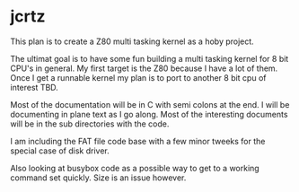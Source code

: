 # jcrtz

This plan is to create a Z80 multi tasking kernel as a hoby project.

The ultimat goal is to have some fun building a multi tasking kernel for 8 bit CPU's in general.
My first target is the Z80 because I have a lot of them.  Once I get a runnable kernel my plan
is to port to another 8 bit cpu of interest TBD.

Most of the documentation will be in C with semi colons at the end.  I will be documenting in 
plane text as I go along.  Most of the interesting documents will be in the sub directories 
with the code.

I am including the FAT file code base with a few minor tweeks for the special case of disk driver.

Also looking at busybox code as a possible way to get to a working command set quickly.  Size is an
issue however.


